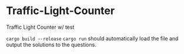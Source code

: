 # Traffic-Light-Counter
Traffic Light Counter w/ test

`cargo build --release`
`cargo run` should automatically load the file and output the solutions to the questions.
